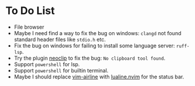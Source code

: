 # To Do List

* File browser
* Maybe I need find a way to fix the bug on windows: `clangd` not found standard header files like `stdio.h` etc.
* Fix the bug on windows for failing to install some language server: `ruff-lsp`.
* Try the plugin [neoclip](https://github.com/matveyt/neoclip.git) to fix the bug: `No clipboard tool found`.
* Support `powershell` for lsp.
* Support `powershell` for builtin terminal.
* Maybe I should replace [vim-airline](https://github.com/vim-airline/vim-airline.git) with [lualine.nvim](https://github.com/nvim-lualine/lualine.nvim.git) for the status bar.

